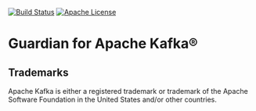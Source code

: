 [![Build Status](https://github.com/aiven/guardian-for-apache-kafka/actions/workflows/ci.yml/badge.svg)](https://github.com/aiven/guardian-for-apache-kafka/actions)
[![Apache License](https://img.shields.io/badge/license-APACHE_2-green.svg)](https://www.apache.org/licenses/LICENSE-2.0)

# Guardian for Apache Kafka®

## Trademarks
Apache Kafka is either a registered trademark or trademark of the Apache Software Foundation in the United States and/or other countries.
